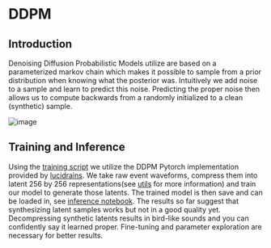 # DDPM
## Introduction 
Denoising Diffusion Probabilistic Models utilize are based on a parameterized markov chain which makes it possible to sample from a prior distribution when knowing what the posterior was. Intuitively we add noise to a sample and learn to predict this noise. Predicting the proper noise then allows us to compute backwards from a randomly initialized to a clean (synthetic) sample.

![image](https://github.com/user-attachments/assets/df15d564-93ec-44b5-80b5-31ded60e5978)


## Training and Inference
Using the [training script](./cluster_ddpm.py) we utilize the DDPM Pytorch implementation provided by [lucidrains](https://github.com/lucidrains/denoising-diffusion-pytorch). We take raw event waveforms, compress them into latent 256 by 256 representations(see [utils](../../utils/README.md) for more information) and train our model to generate those latents. The trained model is then save and can be loaded in, see [inference notebook](./inference_test.ipynb).
The results so far suggest that synthesizing latent samples works but not in a good quality yet. Decompressing synthetic latents results in bird-like sounds and you can confidently say it learned proper. Fine-tuning and parameter exploration are necessary for better results.

